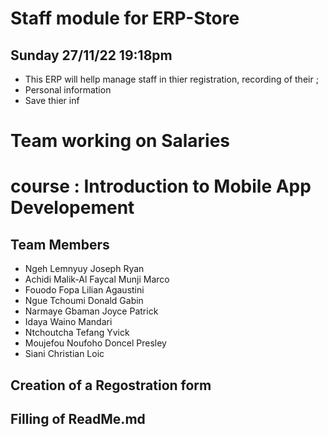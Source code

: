 # Staff module for ERP-Store

## Sunday 27/11/22 19:18pm

- This ERP will hellp manage staff in thier registration, recording of their ;
- Personal information
-  Save thier inf
# Team working on Salaries
# course : Introduction to Mobile App Developement
## Team Members
- Ngeh Lemnyuy Joseph Ryan
- Achidi Malik-Al Faycal Munji Marco
- Fouodo Fopa Lilian Agaustini
- Ngue Tchoumi Donald Gabin
- Narmaye Gbaman Joyce Patrick 
- Idaya Waino Mandari
- Ntchoutcha Tefang Yvick 
- Moujefou Noufoho Doncel Presley
- Siani Christian Loic




##  Creation of a Regostration form 
## Filling of ReadMe.md 
